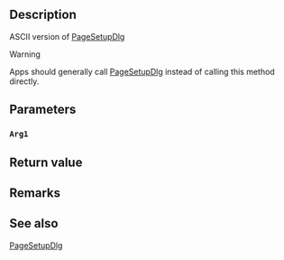 ## Description

ASCII version of [PageSetupDlg](https://docs.microsoft.com/previous-versions/windows/desktop/legacy/ms646937(v=vs.85))

> [!WARNING]
> Apps should generally call [PageSetupDlg](https://docs.microsoft.com/previous-versions/windows/desktop/legacy/ms646937(v=vs.85)) instead of calling this method directly.

## Parameters

### `Arg1`

## Return value

## Remarks

## See also

[PageSetupDlg](https://docs.microsoft.com/previous-versions/windows/desktop/legacy/ms646937(v=vs.85))